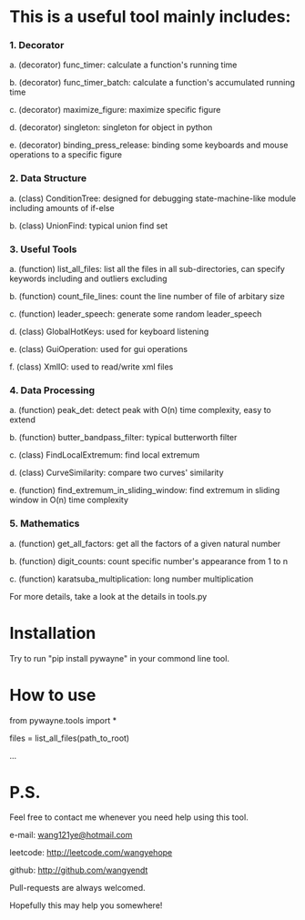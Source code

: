 # This is a useful tool mainly includes:

### 1. Decorator
a. (decorator) func_timer: calculate a function's running time

b. (decorator) func_timer_batch: calculate a function's accumulated running time

c. (decorator) maximize_figure: maximize specific figure

d. (decorator) singleton: singleton for object in python

e. (decorator) binding_press_release: binding some keyboards and mouse operations to a specific figure

### 2. Data Structure
a. (class) ConditionTree: designed for debugging state-machine-like module including amounts of if-else

b. (class) UnionFind: typical union find set

### 3. Useful Tools
a. (function) list_all_files: list all the files in all sub-directories, can specify keywords including and outliers excluding

b. (function) count_file_lines: count the line number of file of arbitary size

c. (function) leader_speech: generate some random leader_speech

d. (class) GlobalHotKeys: used for keyboard listening

e. (class) GuiOperation: used for gui operations

f. (class) XmlIO: used to read/write xml files

### 4. Data Processing
a. (function) peak_det: detect peak with O(n) time complexity, easy to extend

b. (function) butter_bandpass_filter: typical butterworth filter

c. (class) FindLocalExtremum: find local extremum

d. (class) CurveSimilarity: compare two curves' similarity

e. (function) find_extremum_in_sliding_window: find extremum in sliding window in O(n) time complexity

### 5. Mathematics

a. (function) get_all_factors: get all the factors of a given natural number

b. (function) digit_counts: count specific number's appearance from 1 to n

c. (function) karatsuba_multiplication: long number multiplication


For more details, take a look at the details in tools.py

# Installation
Try to run "pip install pywayne" in your commond line tool.

# How to use
from pywayne.tools import *

files = list_all_files(path_to_root)

...

# P.S.
Feel free to contact me whenever you need help using this tool.

e-mail: wang121ye@hotmail.com

leetcode: http://leetcode.com/wangyehope

github: http://github.com/wangyendt

Pull-requests are always welcomed.

Hopefully this may help you somewhere!
